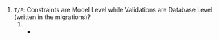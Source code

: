 1. `T/F`: Constraints are Model Level while Validations are Database Level (written in the migrations)?
   1. -